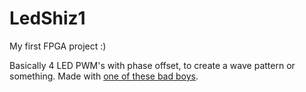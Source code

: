 # LedShiz1
My first FPGA project :)

Basically 4 LED PWM's with phase offset, to create a wave pattern or something. Made with [one of these bad boys](https://www.altera.com/products/boards_and_kits/dev-kits/altera/max-10-fpga-development-kit.tablet.html).
